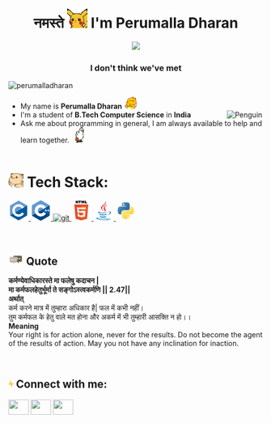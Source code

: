 <h1 align="center">नमस्ते 
<img src="Media\ASPikaDab.gif" height="40">  I'm Perumalla Dharan</h1>
<p float="left">

<div align="center">
<img src='https://media.giphy.com/media/bcKmIWkUMCjVm/giphy.gif' width="200">
</div>
</p>
<h3 align="center">I don't think we've met</h3>
<p align="left"> <img src="https://komarev.com/ghpvc/?username=perumalladharan&label=Profile%20views&color=0e75b6&style=flat" alt="perumalladharan" /> </p>


- My name is **Perumalla Dharan** <img src="Media\870667727151444068.gif" width="30">
- I'm a student of **B.Tech Computer Science** in **India** <img align="right" src="https://raw.githubusercontent.com/Tarikul-Islam-Anik/Animated-Fluent-Emojis/master/Emojis/Animals/Penguin.png" alt="Penguin" width="15%" />
- Ask me about programming in general, I am always available to help and learn together. <img src="Media\981908669446889523.gif" width="30">
<br><br>

# <img src="Media\hyperkitty.gif" width="30"> Tech Stack:
<p align="left"> <a href="https://www.cprogramming.com/" target="_blank" rel="noreferrer"> <img src="https://raw.githubusercontent.com/devicons/devicon/master/icons/c/c-original.svg" alt="c" width="40" height="40"/> </a> <a href="https://www.w3schools.com/cpp/" target="_blank" rel="noreferrer"> <img src="https://raw.githubusercontent.com/devicons/devicon/master/icons/cplusplus/cplusplus-original.svg" alt="cplusplus" width="40" height="40"/> </a> <a href="https://git-scm.com/" target="_blank" rel="noreferrer"> <img src="https://www.vectorlogo.zone/logos/git-scm/git-scm-icon.svg" alt="git" width="40" height="40"/> </a> <a href="https://www.w3.org/html/" target="_blank" rel="noreferrer"> <img src="https://raw.githubusercontent.com/devicons/devicon/master/icons/html5/html5-original-wordmark.svg" alt="html5" width="40" height="40"/> </a> <a href="https://www.java.com" target="_blank" rel="noreferrer"> <img src="https://raw.githubusercontent.com/devicons/devicon/master/icons/java/java-original.svg" alt="java" width="40" height="40"/> </a> <a href="https://www.python.org" target="_blank" rel="noreferrer"> <img src="https://raw.githubusercontent.com/devicons/devicon/master/icons/python/python-original.svg" alt="python" width="40" height="40"/> </a> </p> <br>


## <img src="Media\message.gif" width="30"> Quote
**कर्मण्येवाधिकारस्ते मा फलेषु कदाचन | <br/>
  मा कर्मफलहेतुर्भूर्मा ते सङ्गोऽस्त्वकर्मणि || 2.47||** <br/> 
  **अर्थात्** <br/>
  कर्म करने मात्र में तुम्हारा अधिकार है| फल में कभी नहीं। <br/> तुम कर्मफल के हेतु वाले मत होना और अकर्म में भी तुम्हारी आसक्ति न हो।। <br/>
  **Meaning** <br/>
  Your right is for action alone, never for the results. Do not become the agent of the results of action. May you not have any inclination for inaction.

<br>

## <img src ="Media\lightning.gif" width="10"> Connect with me:
<p align="left">
<a href="https://twitter.com/Dharan143" target="blank"><img align="center" src="https://cdn.jsdelivr.net/npm/simple-icons@3.0.1/icons/twitter.svg" alt="" height="30" width="40" /></a>
<a href="https://www.linkedin.com/in/perumalla-dharan-481167208/" target="blank"><img align="center" src="https://cdn.jsdelivr.net/npm/simple-icons@3.0.1/icons/linkedin.svg" alt="" height="30" width="40" /></a>
<a href="https://www.instagram.com/perumalladharan/" target="blank"><img align="center" src="https://cdn.jsdelivr.net/npm/simple-icons@3.0.1/icons/instagram.svg" alt="" height="30" width="40" /></a>
</p>
<br>
